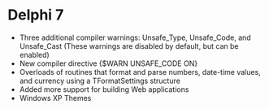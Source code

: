 # Delphi 7

- Three additional compiler warnings: Unsafe_Type, Unsafe_Code, and Unsafe_Cast (These warnings are disabled by default, but can be enabled)
- New compiler directive {$WARN UNSAFE_CODE ON}
- Overloads of routines that format and parse numbers, date-time values, and currency using a TFormatSettings structure
- Added more support for building Web applications
- Windows XP Themes
